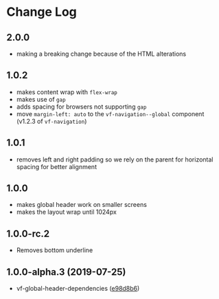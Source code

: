 # Change Log

## 2.0.0

* making a breaking change because of the HTML alterations

## 1.0.2

* makes content wrap with `flex-wrap`
* makes use of `gap`
* adds spacing for browsers not supporting `gap`
* move `margin-left: auto` to the `vf-navigation--global` component (v1.2.3 of `vf-navigation`)

## 1.0.1

* removes left and right padding so we rely on the parent for horizontal spacing for better alignment

## 1.0.0

* makes global header work on smaller screens
* makes the layout wrap until 1024px

## 1.0.0-rc.2

* Removes bottom underline

## 1.0.0-alpha.3 (2019-07-25)

* vf-global-header-dependencies ([e98d8b6](https://github.com/visual-framework/vf-core/commit/e98d8b6))
